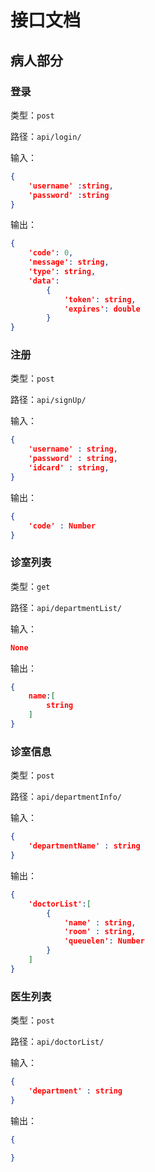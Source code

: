 # 接口文档

## 病人部分

### 登录

类型：`post`

路径：`api/login/`

输入：

```json
{
    'username' :string,
    'password' :string
}
```

输出：

```json
{
    'code': 0, 
    'message': string, 
    'type': string,
    'data':
    	{
            'token': string,
            'expires': double
        }
}
```

### 注册

类型：`post`

路径：`api/signUp/`

输入：

```json
{
    'username' : string, 
    'password' : string,
    'idcard' : string,
}
```

输出：

```json
{
    'code' : Number
}
```

### 诊室列表

类型：`get`

路径：`api/departmentList/`

输入：

```json
None
```

输出：

```json
{
    name:[
        string
    ]
}
```

### 诊室信息

类型：`post`

路径：`api/departmentInfo/`

输入：

```json
{
    'departmentName' : string
}
```

输出：

```json
{
    'doctorList':[
        {
            'name' : string,
            'room' : string,
            'queuelen': Number
        }
    ]
}
```

### 医生列表

类型：`post`

路径：`api/doctorList/`

输入：

```json
{
    'department' : string
}
```

输出：

```json
{
    
}
```

